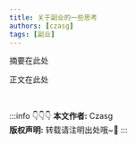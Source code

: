 ```yaml
---
title: 关于副业的一些思考
authors: [czasg]
tags: [副业]
---
```


摘要在此处

<!--truncate-->

正文在此处


<br/>

:::info 👇👇👇
**本文作者:** Czasg   
**版权声明:** 转载请注明出处哦~👮‍
:::